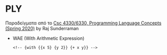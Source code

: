 # PLY

Παραδείγματα από το [Csc 4330/6330, Programming Language Concepts (Spring 2020)](https://tinman.cs.gsu.edu/~raj/4330/sp20/) by Raj Sunderraman


* WAE (With Arithmetic Expression)

    ```
    <!-- {with {{x 5} {y 2}} {+ x y}} -->
    ```